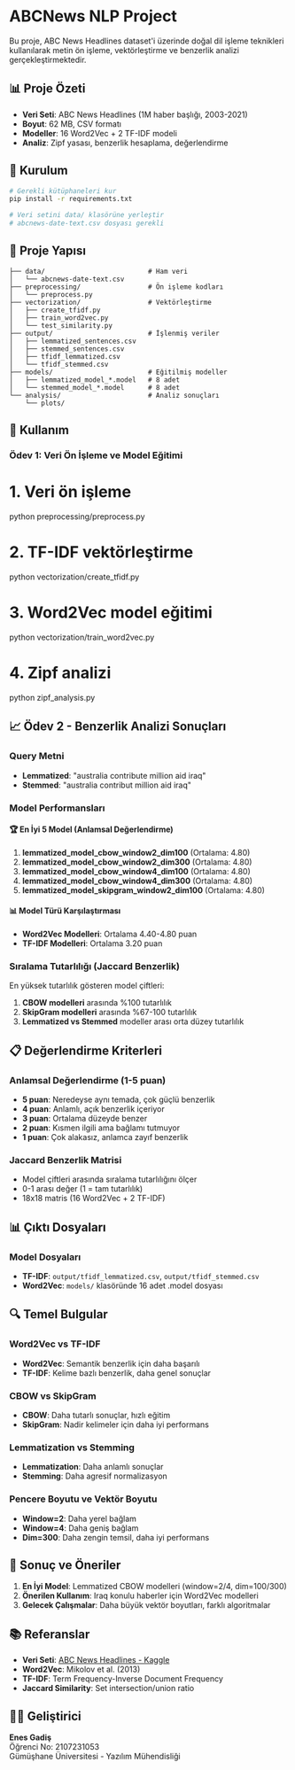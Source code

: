 # ABCNews NLP Project 
Bu proje, ABC News Headlines dataset'i üzerinde doğal dil işleme teknikleri kullanılarak metin ön işleme, vektörleştirme ve benzerlik analizi gerçekleştirmektedir.

## 📊 Proje Özeti

- **Veri Seti**: ABC News Headlines (1M haber başlığı, 2003-2021)
- **Boyut**: 62 MB, CSV formatı
- **Modeller**: 16 Word2Vec + 2 TF-IDF modeli
- **Analiz**: Zipf yasası, benzerlik hesaplama, değerlendirme

## 🚀 Kurulum

```bash
# Gerekli kütüphaneleri kur
pip install -r requirements.txt

# Veri setini data/ klasörüne yerleştir
# abcnews-date-text.csv dosyası gerekli
```

## 📁 Proje Yapısı

```
├── data/                          # Ham veri
│   └── abcnews-date-text.csv
├── preprocessing/                 # Ön işleme kodları
│   └── preprocess.py
├── vectorization/                 # Vektörleştirme
│   ├── create_tfidf.py
│   ├── train_word2vec.py
│   └── test_similarity.py
├── output/                        # İşlenmiş veriler
│   ├── lemmatized_sentences.csv
│   ├── stemmed_sentences.csv
│   ├── tfidf_lemmatized.csv
│   └── tfidf_stemmed.csv
├── models/                        # Eğitilmiş modeller
│   ├── lemmatized_model_*.model   # 8 adet
│   └── stemmed_model_*.model      # 8 adet
└── analysis/                      # Analiz sonuçları
    └── plots/
```

## 🔧 Kullanım

### Ödev 1: Veri Ön İşleme ve Model Eğitimi


# 1. Veri ön işleme
python preprocessing/preprocess.py

# 2. TF-IDF vektörleştirme
python vectorization/create_tfidf.py

# 3. Word2Vec model eğitimi
python vectorization/train_word2vec.py

# 4. Zipf analizi
python zipf_analysis.py




## 📈 Ödev 2 - Benzerlik Analizi Sonuçları

### Query Metni
- **Lemmatized**: "australia contribute million aid iraq"
- **Stemmed**: "australia contribut million aid iraq"

### Model Performansları

#### 🏆 En İyi 5 Model (Anlamsal Değerlendirme)
1. **lemmatized_model_cbow_window2_dim100** (Ortalama: 4.80)
2. **lemmatized_model_cbow_window2_dim300** (Ortalama: 4.80)
3. **lemmatized_model_cbow_window4_dim100** (Ortalama: 4.80)
4. **lemmatized_model_cbow_window4_dim300** (Ortalama: 4.80)
5. **lemmatized_model_skipgram_window2_dim100** (Ortalama: 4.80)

#### 📊 Model Türü Karşılaştırması
- **Word2Vec Modelleri**: Ortalama 4.40-4.80 puan
- **TF-IDF Modelleri**: Ortalama 3.20 puan

### Sıralama Tutarlılığı (Jaccard Benzerlik)

En yüksek tutarlılık gösteren model çiftleri:
1. **CBOW modelleri** arasında %100 tutarlılık
2. **SkipGram modelleri** arasında %67-100 tutarlılık
3. **Lemmatized vs Stemmed** modeller arası orta düzey tutarlılık

## 📋 Değerlendirme Kriterleri

### Anlamsal Değerlendirme (1-5 puan)
- **5 puan**: Neredeyse aynı temada, çok güçlü benzerlik
- **4 puan**: Anlamlı, açık benzerlik içeriyor
- **3 puan**: Ortalama düzeyde benzer
- **2 puan**: Kısmen ilgili ama bağlamı tutmuyor
- **1 puan**: Çok alakasız, anlamca zayıf benzerlik

### Jaccard Benzerlik Matrisi
- Model çiftleri arasında sıralama tutarlılığını ölçer
- 0-1 arası değer (1 = tam tutarlılık)
- 18x18 matris (16 Word2Vec + 2 TF-IDF)

## 📊 Çıktı Dosyaları



### Model Dosyaları
- **TF-IDF**: `output/tfidf_lemmatized.csv`, `output/tfidf_stemmed.csv`
- **Word2Vec**: `models/` klasöründe 16 adet .model dosyası

## 🔍 Temel Bulgular

### Word2Vec vs TF-IDF
- **Word2Vec**: Semantik benzerlik için daha başarılı
- **TF-IDF**: Kelime bazlı benzerlik, daha genel sonuçlar

### CBOW vs SkipGram
- **CBOW**: Daha tutarlı sonuçlar, hızlı eğitim
- **SkipGram**: Nadir kelimeler için daha iyi performans

### Lemmatization vs Stemming
- **Lemmatization**: Daha anlamlı sonuçlar
- **Stemming**: Daha agresif normalizasyon

### Pencere Boyutu ve Vektör Boyutu
- **Window=2**: Daha yerel bağlam
- **Window=4**: Daha geniş bağlam
- **Dim=300**: Daha zengin temsil, daha iyi performans

## 🎯 Sonuç ve Öneriler

1. **En İyi Model**: Lemmatized CBOW modelleri (window=2/4, dim=100/300)
2. **Önerilen Kullanım**: Iraq konulu haberler için Word2Vec modelleri
3. **Gelecek Çalışmalar**: Daha büyük vektör boyutları, farklı algoritmalar

## 📚 Referanslar

- **Veri Seti**: [ABC News Headlines - Kaggle](https://www.kaggle.com/therohk/million-headlines)
- **Word2Vec**: Mikolov et al. (2013)
- **TF-IDF**: Term Frequency-Inverse Document Frequency
- **Jaccard Similarity**: Set intersection/union ratio

## 👨‍💻 Geliştirici

**Enes Gadiş**  
Öğrenci No: 2107231053  
Gümüşhane Üniversitesi - Yazılım Mühendisliği
